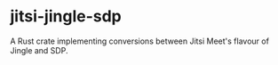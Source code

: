 # jitsi-jingle-sdp

A Rust crate implementing conversions between Jitsi Meet's flavour of Jingle and SDP.
